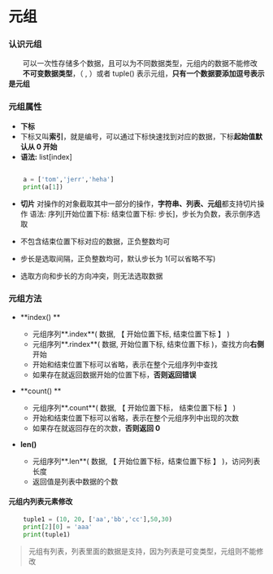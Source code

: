# 元组
### 认识元组
&emsp;&emsp;可以一次性存储多个数据，且可以为不同数据类型，元组内的数据不能修改
&emsp;&emsp;**不可变数据类型**，（ , ）或者 tuple() 表示元组，**只有一个数据要添加逗号表示是元组**

### 元组属性
*  **下标**
 * 下标又叫**索引**，就是编号，可以通过下标快速找到对应的数据，下标**起始值默认从 0 开始** 
 * **语法:** list[index]


```python 

    a = ['tom','jerr','heha']
    print(a[1])

```


*  **切片**
对操作的对象截取其中一部分的操作，**字符串、列表、元组**都支持切片操作
语法: 序列[开始位置下标: 结束位置下标: 步长]，步长为负数，表示倒序选取

  *  不包含结束位置下标对应的数据，正负整数均可
  *  步长是选取间隔，正负整数均可，默认步长为 1(可以省略不写)
  *  选取方向和步长的方向冲突，则无法选取数据


### 元组方法 


* **index() **
  * 元组序列**.index**( 数据, 【 开始位置下标, 结束位置下标 】 )
  *  元组序列**.rindex**( 数据, 开始位置下标, 结束位置下标 )，查找方向**右侧**开始
  *  开始和结束位置下标可以省略，表示在整个元组序列中查找
  *  如果存在就返回数据开始的位置下标，**否则返回错误** 
  
  
* **count() **
  * 元组序列**.count**( 数据, 【 开始位置下标， 结束位置下标 】 )
  *  开始和结束位置下标可以省略，表示在整个元组序列中出现的次数
  *  如果存在就返回存在的次数，**否则返回 0**
  
  
* **len()** 
  * 元组序列**.len**( 数据, 【 开始位置下标，结束位置下标 】 )，访问列表长度
  *  返回值是列表中数据的个数



#### 元组内列表元素修改

```python
    tuple1 = (10, 20, ['aa','bb','cc'],50,30)
    print[2][0] = 'aaa'
    print(tuple1)

```
> 元组有列表，列表里面的数据是支持，因为列表是可变类型，元组则不能修改







































